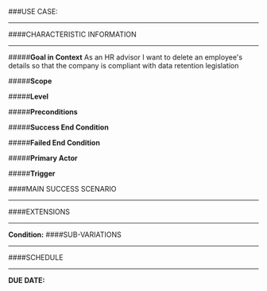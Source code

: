 ###USE CASE: 
***
####CHARACTERISTIC INFORMATION
***
#####__Goal in Context__
As an HR advisor I want to delete an employee's details so that the company is compliant with data retention legislation

#####__Scope__


#####__Level__


#####__Preconditions__


#####__Success End Condition__


#####__Failed End Condition__


#####__Primary Actor__


#####__Trigger__


####MAIN SUCCESS SCENARIO
***



####EXTENSIONS
***


__Condition:__ 
####SUB-VARIATIONS
***



####SCHEDULE
***
__DUE DATE:__